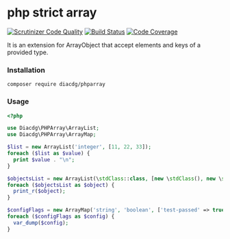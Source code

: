 # php strict array
[![Scrutinizer Code Quality](https://scrutinizer-ci.com/g/diacdg/phparray/badges/quality-score.png?b=master)](https://scrutinizer-ci.com/g/diacdg/phparray/?branch=master)
[![Build Status](https://scrutinizer-ci.com/g/diacdg/phparray/badges/build.png?b=master)](https://scrutinizer-ci.com/g/diacdg/phparray/build-status/master)
[![Code Coverage](https://scrutinizer-ci.com/g/diacdg/phparray/badges/coverage.png?b=master)](https://scrutinizer-ci.com/g/diacdg/phparray/?branch=master)

It is an extension for ArrayObject that accept elements and keys of a provided type. 

### Installation
```
composer require diacdg/phparray
```

### Usage

```php
<?php

use Diacdg\PHPArray\ArrayList;
use Diacdg\PHPArray\ArrayMap;

$list = new ArrayList('integer', [11, 22, 33]);
foreach ($list as $value) {
  print $value . "\n";
}

$objectsList = new ArrayList(\stdClass::class, [new \stdClass(), new \stdClass()]);
foreach ($objectsList as $object) {
  print_r($object);
}

$configFlags = new ArrayMap('string', 'boolean', ['test-passed' => true, 'full-coverage' => false]);
foreach ($configFlags as $config) {
  var_dump($config);
}
```